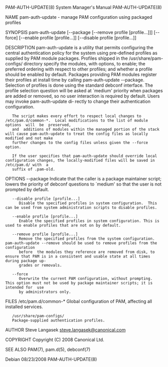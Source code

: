 PAM-AUTH-UPDATE(8)						    System Manager's Manual						    PAM-AUTH-UPDATE(8)

NAME
       pam-auth-update - manage PAM configuration using packaged profiles

SYNOPSIS
       pam-auth-update [--package [--remove profile [profile...]]]  [--force] [--enable profile [profile...]]  [--disable profile [profile...]]

DESCRIPTION
       pam-auth-update	is  a  utility that permits configuring the central authentication policy for the system using pre-defined profiles as supplied by PAM
       module packages.	 Profiles shipped in the /usr/share/pam-configs/ directory specify the modules, with options, to enable; the preferred	ordering  with
       respect	to other profiles; and whether a profile should be enabled by default.	Packages providing PAM modules register their profiles at install time
       by calling pam-auth-update --package.  Selection of profiles is done using the standard debconf interface.  The	profile	 selection  question  will  be
       asked  at  `medium'  priority  when packages are added or removed, so no user interaction is required by default.  Users may invoke pam-auth-update di‐
       rectly to change their authentication configuration.

       The script makes every effort to respect local changes to /etc/pam.d/common-*.  Local modifications to the list of module options  will	be  preserved,
       and  additions of modules within the managed portion of the stack will cause pam-auth-update to treat the config files as locally modified and not make
       further changes to the config files unless given the --force option.

       If the user specifies that pam-auth-update should override local configuration changes, the locally-modified files will be saved in /etc/pam.d/ with  a
       suffix of .pam-old.

OPTIONS
       --package
	      Indicate	that  the caller is a package maintainer script; lowers the priority of debconf questions to `medium' so that the user is not prompted
	      by default.

       --disable profile [profile...]
	      Disable the specified profiles in system configuration.  This can be used from system administration scripts to disable profiles.

       --enable profile [profile...]
	      Enable the specified profiles in system configuration. This is used to enable profiles that are not on by default.

       --remove profile [profile...]
	      Remove the specified profiles from the system configuration.  pam-auth-update --remove should be used to remove profiles from the	 configuration
	      before  the modules they reference are removed from disk, to ensure that PAM is in a consistent and usable state at all times during package up‐
	      grades or removals.

       --force
	      Overwrite the current PAM configuration, without prompting.  This option must not be used by package maintainer scripts; it is intended for  use
	      by administrators only.

FILES
       /etc/pam.d/common-*
	   Global configuration of PAM, affecting all installed services.

       /usr/share/pam-configs/
	   Package-supplied authentication profiles.

AUTHOR
       Steve Langasek <steve.langasek@canonical.com>

COPYRIGHT
       Copyright (C) 2008 Canonical Ltd.

SEE ALSO
       PAM(7), pam.d(5), debconf(7)

Debian									  08/23/2008							    PAM-AUTH-UPDATE(8)
